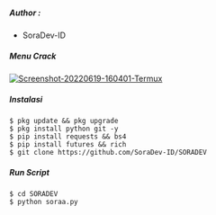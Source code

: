 ##### Author :
- SoraDev-ID

##### Menu Crack
<a href="https://ibb.co/Stzn3wW"><img src="https://i.ibb.co/ZB08Mzt/Screenshot-20220619-160401-Termux.png" alt="Screenshot-20220619-160401-Termux" border="0"></a>
##### Instalasi
```shell
$ pkg update && pkg upgrade
$ pkg install python git -y
$ pip install requests && bs4
$ pip install futures && rich
$ git clone https://github.com/SoraDev-ID/SORADEV
```
##### Run Script
```shell
$ cd SORADEV
$ python soraa.py
```

